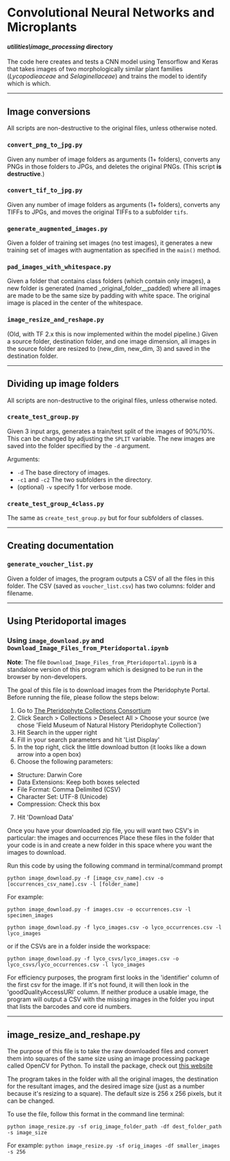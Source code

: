 # Convolutional Neural Networks and Microplants
#### _utilities\image_processing_ directory

The code here creates and tests a CNN model using Tensorflow and Keras that takes images of two morphologically 
similar plant families (*Lycopodieaceae* and *Selaginellaceae*) and trains the model to identify which is which. 

---
## Image conversions
All scripts are non-destructive to the original files, unless otherwise noted.

### `convert_png_to_jpg.py`
Given any number of image folders as arguments (1+ folders), converts any PNGs in those folders
to JPGs, and deletes the original PNGs.  (This script **is destructive**.)

### `convert_tif_to_jpg.py`
Given any number of image folders as arguments (1+ folders), converts any TIFFs
to JPGs, and moves the original TIFFs to a subfolder `tifs`.

### `generate_augmented_images.py`
Given a folder of training set images (no test images), it generates a new training set of images
with augmentation as specified in the `main()` method.

### `pad_images_with_whitespace.py`
Given a folder that contains class folders (which contain only images), a new folder is
generated (named _original_folder__padded) where all images are made to be the same size by padding with
white space.  The original image is placed in the center of the whitespace.

### `image_resize_and_reshape.py`
(Old, with TF 2.x this is now implemented within the model pipeline.)  Given a source folder,
destination folder, and one image dimension, all images in the source folder are resized to
(new_dim, new_dim, 3) and saved in the destination folder.

---

## Dividing up image folders
All scripts are non-destructive to the original files, unless otherwise noted.

### `create_test_group.py`
Given 3 input args, generates a train/test split of the images of 90%/10%.  This can be 
changed by adjusting the `SPLIT` variable.  The new images are saved into the folder
specified by the `-d` argument.

Arguments:
- `-d` The base directory of images.
- `-c1` and `-c2` The two subfolders in the directory.
- (optional) `-v` specify 1 for verbose mode.

### `create_test_group_4class.py`
The same as `create_test_group.py` but for four subfolders of classes.

---

## Creating documentation

### `generate_voucher_list.py`
Given a folder of images, the program outputs a CSV of all the files in this
folder.  The CSV (saved as `voucher_list.csv`) has two columns: folder and filename.

---

## Using Pteridoportal images
### Using `image_download.py` and `Download_Image_Files_from_Pteridoportal.ipynb`
**Note**: The file `Download_Image_Files_from_Pteridoportal.ipynb` is a standalone version 
of this program which is designed to be run in the browser by non-developers.

The goal of this file is to download images from the Pteridophyte Portal. Before running the file, please follow the 
steps below:
1. Go to [The Pteridophyte Collections Consortium](http://www.pteridoportal.org/portal/)
2. Click Search > Collections > Deselect All > Choose your source (we chose 'Field Museum of Natural History 
   Pteridophyte Collection')
3. Hit Search in the upper right
4. Fill in your search parameters and hit 'List Display'
5. In the top right, click the little download button (it looks like a down arrow into a open box)
6. Choose the following parameters:

* Structure: Darwin Core  
* Data Extensions: Keep both boxes selected   
* File Format: Comma Delimited (CSV)   
* Character Set: UTF-8 (Unicode)   
* Compression: Check this box   
   
7. Hit 'Download Data'

Once you have your downloaded zip file, you will want two CSV's in particular: the images and occurrences
Place these files in the folder that your code is in and create a new folder in this space where you want 
the images to download.

Run this code by using the following command in terminal/command prompt

`python image_download.py -f [image_csv_name].csv -o [occurrences_csv_name].csv -l [folder_name]`

For example:

`python image_download.py -f images.csv -o occurrences.csv -l specimen_images`

`python image_download.py -f lyco_images.csv -o lyco_occurrences.csv -l lyco_images`

or if the CSVs are in a folder inside the workspace:

`python image_download.py -f lyco_csvs/lyco_images.csv -o lyco_csvs/lyco_occurrences.csv -l lyco_images`

For efficiency purposes, the program first looks in the 'identifier' column of the first csv for the image. 
If it's not found, it will then look in the 'goodQualityAccessURI' column. If neither produce a usable image, 
the program will output a CSV with the missing images in the folder you input that lists the barcodes and 
core id numbers.

---

## image_resize_and_reshape.py

The purpose of this file is to take the raw downloaded files and convert them into squares of the same size using an image processing package called OpenCV for Python. To install the package, check out [this website](https://pypi.org/project/opencv-python/) 

The program takes in the folder with all the original images, the destination for the resultant images, and the desired image size (just as a number because it's resizing to a square). The default size is 256 x 256 pixels, but it can be changed.

To use the file, follow this format in the command line terminal:

`python image_resize.py -sf orig_image_folder_path -df dest_folder_path -s image_size`

For example:
`python image_resize.py -sf orig_images -df smaller_images -s 256`
